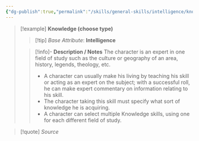 ```yaml
---
{"dg-publish":true,"permalink":"/skills/general-skills/intelligence/knowledge-choose-type/","noteIcon":""}
---
```


> [!example] **Knowledge (choose type)**
> > [!tip] *Base Attribute*: **Intelligence**
>  
>> [!info]- **Description / Notes**
>> The character is an expert in one field of study such as the culture or geography of an area, history, legends, theology, etc.
>> 
>> - A character can usually make his living by teaching his skill or acting as an expert on the subject; with a successful roll, he can make expert commentary on information relating to his skill.
>> - The character taking this skill must specify what sort of knowledge he is acquiring.
>> - A character can select multiple Knowledge skills, using one for each different field of study.
 
> [!quote] *Source*
